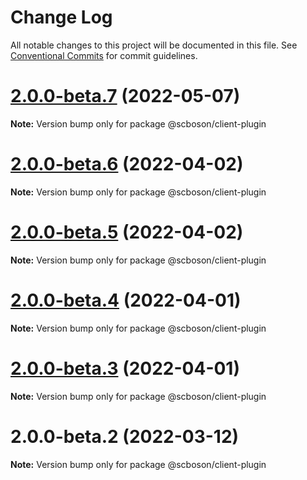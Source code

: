 # Change Log

All notable changes to this project will be documented in this file.
See [Conventional Commits](https://conventionalcommits.org) for commit guidelines.

# [2.0.0-beta.7](http://58.22.61.222:18001/smart-city-ui/sc-boson.git/compare/@scboson/client-plugin@2.0.0-beta.6...@scboson/client-plugin@2.0.0-beta.7) (2022-05-07)

**Note:** Version bump only for package @scboson/client-plugin





# [2.0.0-beta.6](http://58.22.61.222:18001/smart-city-ui/sc-boson.git/compare/@scboson/client-plugin@2.0.0-beta.5...@scboson/client-plugin@2.0.0-beta.6) (2022-04-02)

**Note:** Version bump only for package @scboson/client-plugin





# [2.0.0-beta.5](http://58.22.61.222:18001/smart-city-ui/sc-boson.git/compare/@scboson/client-plugin@2.0.0-beta.4...@scboson/client-plugin@2.0.0-beta.5) (2022-04-02)

**Note:** Version bump only for package @scboson/client-plugin





# [2.0.0-beta.4](http://58.22.61.222:18001/smart-city-ui/sc-boson.git/compare/@scboson/client-plugin@2.0.0-beta.3...@scboson/client-plugin@2.0.0-beta.4) (2022-04-01)

**Note:** Version bump only for package @scboson/client-plugin





# [2.0.0-beta.3](http://58.22.61.222:18001/smart-city-ui/sc-boson.git/compare/@scboson/client-plugin@2.0.0-beta.2...@scboson/client-plugin@2.0.0-beta.3) (2022-04-01)

**Note:** Version bump only for package @scboson/client-plugin





# 2.0.0-beta.2 (2022-03-12)

**Note:** Version bump only for package @scboson/client-plugin
